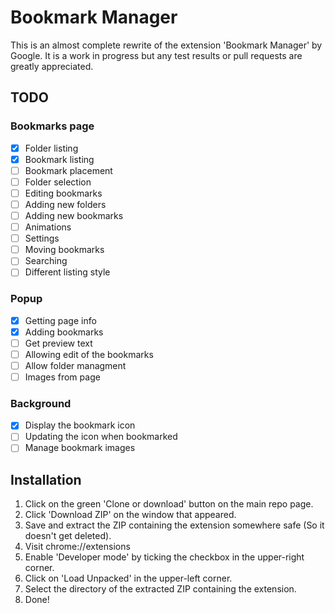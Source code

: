# Bookmark Manager
This is an almost complete rewrite of the extension 'Bookmark Manager' by Google. It is a work in progress but any test results or pull requests are greatly appreciated.

## TODO
### Bookmarks page
- [x] Folder listing
- [x] Bookmark listing
- [ ] Bookmark placement
- [ ] Folder selection
- [ ] Editing bookmarks
- [ ] Adding new folders
- [ ] Adding new bookmarks
- [ ] Animations
- [ ] Settings
- [ ] Moving bookmarks
- [ ] Searching
- [ ] Different listing style
### Popup
- [x] Getting page info
- [x] Adding bookmarks
- [ ] Get preview text
- [ ] Allowing edit of the bookmarks
- [ ] Allow folder managment
- [ ] Images from page
### Background
- [x] Display the bookmark icon
- [ ] Updating the icon when bookmarked
- [ ] Manage bookmark images

## Installation
1. Click on the green 'Clone or download' button on the main repo page.
2. Click 'Download ZIP' on the window that appeared.
3. Save and extract the ZIP containing the extension somewhere safe (So it doesn't get deleted). 
4. Visit chrome://extensions
5. Enable 'Developer mode' by ticking the checkbox in the upper-right corner.
6. Click on 'Load Unpacked' in the upper-left corner.
7. Select the directory of the extracted ZIP containing the extension.
8. Done!
